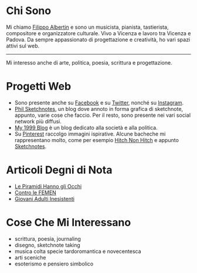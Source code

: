 # Chi Sono

Mi chiamo [Filippo Albertin](http://www.filippoalbertin.com) e sono un musicista, pianista, tastierista, compositore e organizzatore culturale. Vivo a Vicenza e lavoro tra Vicenza e Padova. Da sempre appassionato di progettazione e creatività, ho vari spazi attivi sul web.

-----

Mi interesso anche di arte, politica, poesia, scrittura e progettazione.

# Progetti Web

* Sono presente anche su [Facebook](https://www.facebook.com/filippo.albertin) e su [Twitter](https://twitter.com/philalb3rtin), nonché su [Instagram](https://www.instagram.com/filippoalbertin75/).
* [Phil Sketchnotes](http://philsketchnotes.wordpress.com), un blog dove annoto in forma grafica di sketchnote, appunto, varie cose che faccio. Per il resto, sono presente nei vari social network più diffusi.
* [My 1999 Blog](http://my.1999.io/users/philalb3rtin/) è un blog dedicato alla società e alla politica.
* Su [Pinterest](https://it.pinterest.com/philalb3rtin/) raccolgo immagini ispirative. Alcune bacheche mi rappresentano molto, come per esempio [Hitch Non Hitch](https://it.pinterest.com/philalb3rtin/hitch-not-hitch/) e appunto [Sketchnotes](https://it.pinterest.com/philalb3rtin/sketchnotes/).

# Articoli Degni di Nota

* [Le Piramidi Hanno gli Occhi](http://www.lintellettualedissidente.it/societa/piramidi-hanno-occhi-massoneria/)
* [Contro le FEMEN](https://medium.com/ontologico-divergente/contro-le-femen-17e726b4d4bb)
* [Giovani Adulti Inesistenti](https://medium.com/@filippoalbertin/giovani-adulti-inesistenti-187d97c66e8b)

# Cose Che Mi Interessano

* scrittura, poesia, journaling
* disegno, sketchnote taking
* musica colta specie tardoromantica e novecentesca
* arti sceniche
* esoterismo e pensiero simbolico

